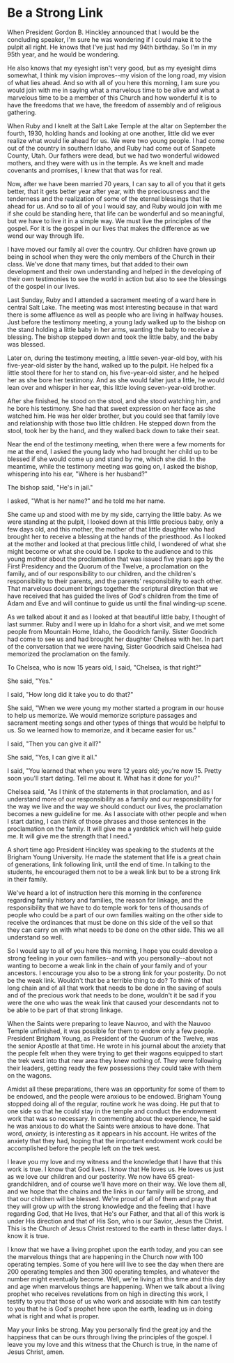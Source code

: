 # Be a Strong Link

When President Gordon B. Hinckley announced that I would be the concluding
speaker, I'm sure he was wondering if I could make it to the pulpit all right.
He knows that I've just had my 94th birthday. So I'm in my 95th year, and he
would be wondering.

He also knows that my eyesight isn't very good, but as my eyesight dims
somewhat, I think my vision improves--my vision of the long road, my vision of
what lies ahead. And so with all of you here this morning, I am sure you would
join with me in saying what a marvelous time to be alive and what a marvelous
time to be a member of this Church and how wonderful it is to have the
freedoms that we have, the freedom of assembly and of religious gathering.

When Ruby and I knelt at the Salt Lake Temple at the altar on September the
fourth, 1930, holding hands and looking at one another, little did we ever
realize what would lie ahead for us. We were two young people. I had come out
of the country in southern Idaho, and Ruby had come out of Sanpete County,
Utah. Our fathers were dead, but we had two wonderful widowed mothers, and
they were with us in the temple. As we knelt and made covenants and promises,
I knew that that was for real.

Now, after we have been married 70 years, I can say to all of you that it gets
better, that it gets better year after year, with the preciousness and the
tenderness and the realization of some of the eternal blessings that lie ahead
for us. And so to all of you I would say, and Ruby would join with me if she
could be standing here, that life can be wonderful and so meaningful, but we
have to live it in a simple way. We must live the principles of the gospel.
For it is the gospel in our lives that makes the difference as we wend our way
through life.

I have moved our family all over the country. Our children have grown up being
in school when they were the only members of the Church in their class. We've
done that many times, but that added to their own development and their own
understanding and helped in the developing of their own testimonies to see the
world in action but also to see the blessings of the gospel in our lives.

Last Sunday, Ruby and I attended a sacrament meeting of a ward here in central
Salt Lake. The meeting was most interesting because in that ward there is some
affluence as well as people who are living in halfway houses. Just before the
testimony meeting, a young lady walked up to the bishop on the stand holding a
little baby in her arms, wanting the baby to receive a blessing. The bishop
stepped down and took the little baby, and the baby was blessed.

Later on, during the testimony meeting, a little seven-year-old boy, with his
five-year-old sister by the hand, walked up to the pulpit. He helped fix a
little stool there for her to stand on, his five-year-old sister, and he
helped her as she bore her testimony. And as she would falter just a little,
he would lean over and whisper in her ear, this little loving seven-year-old
brother.

After she finished, he stood on the stool, and she stood watching him, and he
bore his testimony. She had that sweet expression on her face as she watched
him. He was her older brother, but you could see that family love and
relationship with those two little children. He stepped down from the stool,
took her by the hand, and they walked back down to take their seat.

Near the end of the testimony meeting, when there were a few moments for me at
the end, I asked the young lady who had brought her child up to be blessed if
she would come up and stand by me, which she did. In the meantime, while the
testimony meeting was going on, I asked the bishop, whispering into his ear,
"Where is her husband?"

The bishop said, "He's in jail."

I asked, "What is her name?" and he told me her name.

She came up and stood with me by my side, carrying the little baby. As we were
standing at the pulpit, I looked down at this little precious baby, only a few
days old, and this mother, the mother of that little daughter who had brought
her to receive a blessing at the hands of the priesthood. As I looked at the
mother and looked at that precious little child, I wondered of what she might
become or what she could be. I spoke to the audience and to this young mother
about the proclamation that was issued five years ago by the First Presidency
and the Quorum of the Twelve, a proclamation on the family, and of our
responsibility to our children, and the children's responsibility to their
parents, and the parents' responsibility to each other. That marvelous
document brings together the scriptural direction that we have received that
has guided the lives of God's children from the time of Adam and Eve and will
continue to guide us until the final winding-up scene.

As we talked about it and as I looked at that beautiful little baby, I thought
of last summer. Ruby and I were up in Idaho for a short visit, and we met some
people from Mountain Home, Idaho, the Goodrich family. Sister Goodrich had
come to see us and had brought her daughter Chelsea with her. In part of the
conversation that we were having, Sister Goodrich said Chelsea had memorized
the proclamation on the family.

To Chelsea, who is now 15 years old, I said, "Chelsea, is that right?"

She said, "Yes."

I said, "How long did it take you to do that?"

She said, "When we were young my mother started a program in our house to help
us memorize. We would memorize scripture passages and sacrament meeting songs
and other types of things that would be helpful to us. So we learned how to
memorize, and it became easier for us."

I said, "Then you can give it all?"

She said, "Yes, I can give it all."

I said, "You learned that when you were 12 years old; you're now 15. Pretty
soon you'll start dating. Tell me about it. What has it done for you?"

Chelsea said, "As I think of the statements in that proclamation, and as I
understand more of our responsibility as a family and our responsibility for
the way we live and the way we should conduct our lives, the proclamation
becomes a new guideline for me. As I associate with other people and when I
start dating, I can think of those phrases and those sentences in the
proclamation on the family. It will give me a yardstick which will help guide
me. It will give me the strength that I need."

A short time ago President Hinckley was speaking to the students at the
Brigham Young University. He made the statement that life is a great chain of
generations, link following link, until the end of time. In talking to the
students, he encouraged them not to be a weak link but to be a strong link in
their family.

We've heard a lot of instruction here this morning in the conference regarding
family history and families, the reason for linkage, and the responsibility
that we have to do temple work for tens of thousands of people who could be a
part of our own families waiting on the other side to receive the ordinances
that must be done on this side of the veil so that they can carry on with what
needs to be done on the other side. This we all understand so well.

So I would say to all of you here this morning, I hope you could develop a
strong feeling in your own families--and with you personally--about not
wanting to become a weak link in the chain of your family and of your
ancestors. I encourage you also to be a strong link for your posterity. Do not
be the weak link. Wouldn't that be a terrible thing to do? To think of that
long chain and of all that work that needs to be done in the saving of souls
and of the precious work that needs to be done, wouldn't it be sad if you were
the one who was the weak link that caused your descendants not to be able to
be part of that strong linkage.

When the Saints were preparing to leave Nauvoo, and with the Nauvoo Temple
unfinished, it was possible for them to endow only a few people. President
Brigham Young, as President of the Quorum of the Twelve, was the senior
Apostle at that time. He wrote in his journal about the anxiety that the
people felt when they were trying to get their wagons equipped to start the
trek west into that new area they knew nothing of. They were following their
leaders, getting ready the few possessions they could take with them on the
wagons.

Amidst all these preparations, there was an opportunity for some of them to be
endowed, and the people were anxious to be endowed. Brigham Young stopped
doing all of the regular, routine work he was doing. He put that to one side
so that he could stay in the temple and conduct the endowment work that was so
necessary. In commenting about the experience, he said he was anxious to do
what the Saints were anxious to have done. That word, _anxiety,_ is
interesting as it appears in his account. He writes of the anxiety that they
had, hoping that the important endowment work could be accomplished before the
people left on the trek west.

I leave you my love and my witness and the knowledge that I have that this
work is true. I know that God lives. I know that He loves us. He loves us just
as we love our children and our posterity. We now have 65 great-grandchildren,
and of course we'll have more on their way. We love them all, and we hope that
the chains and the links in our family will be strong, and that our children
will be blessed. We're proud of all of them and pray that they will grow up
with the strong knowledge and the feeling that I have regarding God, that He
lives, that He's our Father, and that all of this work is under His direction
and that of His Son, who is our Savior, Jesus the Christ. This is the Church
of Jesus Christ restored to the earth in these latter days. I know it is true.

I know that we have a living prophet upon the earth today, and you can see the
marvelous things that are happening in the Church now with 100 operating
temples. Some of you here will live to see the day when there are 200
operating temples and then 300 operating temples, and whatever the number
might eventually become. Well, we're living at this time and this day and age
when marvelous things are happening. When we talk about a living prophet who
receives revelations from on high in directing this work, I testify to you
that those of us who work and associate with him can testify to you that he is
God's prophet here upon the earth, leading us in doing what is right and what
is proper.

May your links be strong. May you personally find the great joy and the
happiness that can be ours through living the principles of the gospel. I
leave you my love and this witness that the Church is true, in the name of
Jesus Christ, amen.

